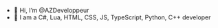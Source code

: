 - 👋 Hi, I’m @AZDeveloppeur
- 👀 I am a C#, Lua, HTML, CSS, JS, TypeScript, Python, C++ developer

<!---
AZDeveloppeur/AZDeveloppeur is a ✨ special ✨ repository because its `README.md` (this file) appears on your GitHub profile.
You can click the Preview link to take a look at your changes.
--->
